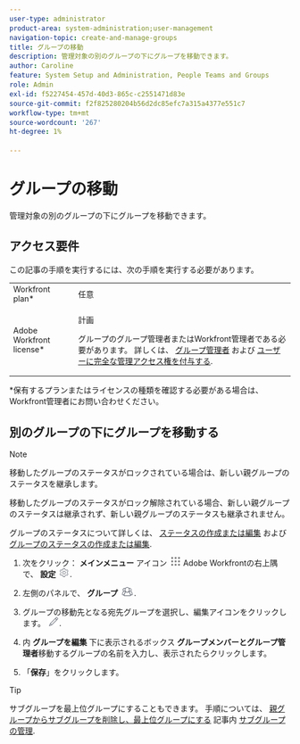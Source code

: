 ```yaml
---
user-type: administrator
product-area: system-administration;user-management
navigation-topic: create-and-manage-groups
title: グループの移動
description: 管理対象の別のグループの下にグループを移動できます。
author: Caroline
feature: System Setup and Administration, People Teams and Groups
role: Admin
exl-id: f5227454-457d-40d3-865c-c2551471d83e
source-git-commit: f2f825280204b56d2dc85efc7a315a4377e551c7
workflow-type: tm+mt
source-wordcount: '267'
ht-degree: 1%

---
```


# グループの移動

管理対象の別のグループの下にグループを移動できます。

## アクセス要件

この記事の手順を実行するには、次の手順を実行する必要があります。

<table style="table-layout:auto"> 
 <col> 
 <col> 
 <tbody> 
  <tr> 
   <td role="rowheader">Workfront plan*</td> 
   <td>任意</td> 
  </tr> 
  <tr> 
   <td role="rowheader">Adobe Workfront license*</td> 
   <td> <p>計画 </p> <p>グループのグループ管理者またはWorkfront管理者である必要があります。 詳しくは、 <a href="../../../administration-and-setup/manage-groups/group-roles/group-administrators.md" class="MCXref xref">グループ管理者</a> および <a href="../../../administration-and-setup/add-users/configure-and-grant-access/grant-a-user-full-administrative-access.md" class="MCXref xref">ユーザーに完全な管理アクセス権を付与する</a>.</p> </td> 
  </tr> 
 </tbody> 
</table>

&#42;保有するプランまたはライセンスの種類を確認する必要がある場合は、Workfront管理者にお問い合わせください。

## 別のグループの下にグループを移動する

>[!NOTE]
>
>移動したグループのステータスがロックされている場合は、新しい親グループのステータスを継承します。
>
>移動したグループのステータスがロック解除されている場合、新しい親グループのステータスは継承されず、新しい親グループのステータスも継承されません。
>
>グループのステータスについて詳しくは、 [ステータスの作成または編集](../../../administration-and-setup/customize-workfront/creating-custom-status-and-priority-labels/create-or-edit-a-status.md) および [グループのステータスの作成または編集](../../../administration-and-setup/manage-groups/manage-group-statuses/create-or-edit-a-group-status.md).

1. 次をクリック： **メインメニュー** アイコン ![](assets/main-menu-icon.png) Adobe Workfrontの右上隅で、 **設定** ![](assets/gear-icon-settings.png).

1. 左側のパネルで、 **グループ** ![](assets/groups-icon.png).

1. グループの移動先となる宛先グループを選択し、編集アイコンをクリックします。 ![](assets/edit-icon.png).
1. 内 **グループを編集** 下に表示されるボックス **グループメンバーとグループ管理者**&#x200B;移動するグループの名前を入力し、表示されたらクリックします。
1. 「**保存**」をクリックします。

>[!TIP]
>
>サブグループを最上位グループにすることもできます。 手順については、 [親グループからサブグループを削除し、最上位グループにする](../../../administration-and-setup/manage-groups/create-and-manage-subgroups/manage-subgroups.md#make) 記事内 [サブグループの管理](../../../administration-and-setup/manage-groups/create-and-manage-subgroups/manage-subgroups.md).
